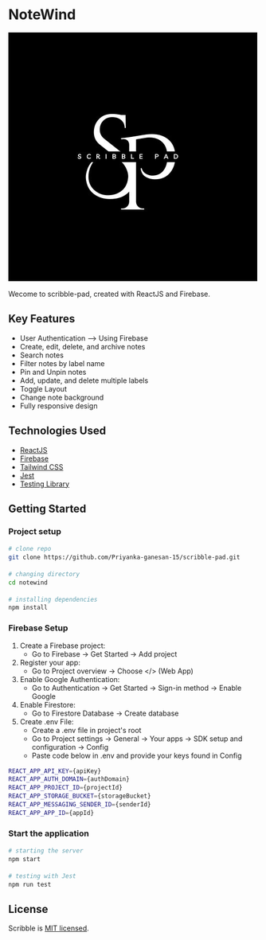 # NoteWind

![img](./src//assets//images//Logo.jpg)

Wecome to scribble-pad, created with ReactJS and Firebase.


## Key Features

- User Authentication --> Using Firebase
- Create, edit, delete, and archive notes
- Search notes
- Filter notes by label name
- Pin and Unpin notes
- Add, update, and delete multiple labels
- Toggle Layout
- Change note background
- Fully responsive design

## Technologies Used

- [ReactJS](https://reactjs.org/)
- [Firebase](https://firebase.google.com/)
- [Tailwind CSS](https://tailwindcss.com/)
- [Jest](https://jestjs.io/)
- [Testing Library](https://testing-library.com/)

## Getting Started

### Project setup

```bash
# clone repo
git clone https://github.com/Priyanka-ganesan-15/scribble-pad.git

# changing directory
cd notewind

# installing dependencies
npm install
```

### Firebase Setup

1. Create a Firebase project:
   - Go to Firebase → Get Started → Add project
2. Register your app:
   - Go to Project overview → Choose </> (Web App)
3. Enable Google Authentication:
   - Go to Authentication → Get Started → Sign-in method → Enable Google
4. Enable Firestore:
   - Go to Firestore Database → Create database
5. Create .env File:
   - Create a .env file in project's root
   - Go to Project settings → General → Your apps → SDK setup and configuration → Config
   - Paste code below in .env and provide your keys found in Config

```bash
REACT_APP_API_KEY={apiKey}
REACT_APP_AUTH_DOMAIN={authDomain}
REACT_APP_PROJECT_ID={projectId}
REACT_APP_STORAGE_BUCKET={storageBucket}
REACT_APP_MESSAGING_SENDER_ID={senderId}
REACT_APP_APP_ID={appId}
```

### Start the application

```bash
# starting the server
npm start

# testing with Jest
npm run test
```

## License

Scribble is [MIT licensed](./LICENSE).
